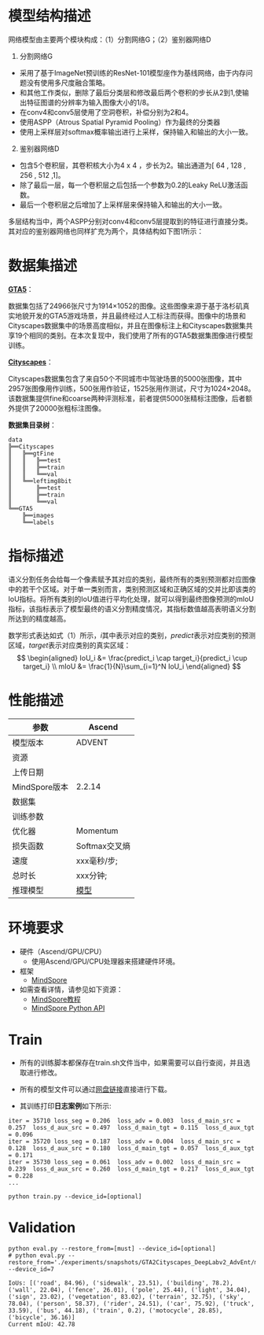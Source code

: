 

# 模型结构描述

网络模型由主要两个模块构成：（1）分割网络G；（2）鉴别器网络D

1. 分割网络G

- 采用了基于ImageNet预训练的ResNet-101模型座作为基线网络，由于内存问题没有使用多尺度融合策略。
- 和其他工作类似，删除了最后分类层和修改最后两个卷积的步长从2到1,使输出特征图谱的分辨率为输入图像大小的1/8。
- 在conv4和conv5层使用了空洞卷积，补偿分别为2和4。
- 使用ASPP（Atrous Spatial Pyramid Pooling）作为最终的分类器
- 使用上采样层对softmax概率输出进行上采样，保持输入和输出的大小一致。

2. 鉴别器网络D

- 包含5个卷积层，其卷积核大小为4 x 4 ，步长为2。输出通道为[ 64 , 128 , 256 , 512 ,1]。
- 除了最后一层，每一个卷积层之后包括一个参数为0.2的Leaky ReLU激活函数。
- 最后一个卷积层之后增加了上采样层来保持输入和输出的大小一致。

多层结构当中，两个ASPP分别对conv4和conv5层提取到的特征进行直接分类。其对应的鉴别器网络也同样扩充为两个，具体结构如下图1所示：


# 数据集描述

**[GTA5](https://download.visinf.tu-darmstadt.de/data/from_games/)**：

数据集包括了24966张尺寸为1914×1052的图像。这些图像来源于基于洛杉矶真实地貌开发的GTA5游戏场景，并且最终经过人工标注而获得。图像中的场景和Cityscapes数据集中的场景高度相似，并且在图像标注上和Cityscapes数据集共享19个相同的类别。在本次复现中，我们使用了所有的GTA5数据集图像进行模型训练。

**[Cityscapes](https://www.cityscapes-dataset.com/)**：

Cityscapes数据集包含了来自50个不同城市中驾驶场景的5000张图像，其中2957张图像用作训练，500张用作验证，1525张用作测试，尺寸为1024×2048。该数据集提供fine和coarse两种评测标准，前者提供5000张精标注图像，后者额外提供了20000张粗标注图像。

**数据集目录树**：

```text
data  
╠══Cityscapes  
║   ╠══gtFine  
║   ║   ╠══test  
║   ║   ╠══train  
║   ║   ╚══val  
║   ╚══leftimg8bit  
║       ╠══test  
║       ╠══train  
║       ╚══val 
╚══GTA5  
    ╠══images  
    ╚══labels  
```

# 指标描述

语义分割任务会给每一个像素赋予其对应的类别，最终所有的类别预测都对应图像中的若干个区域。对于单一类别而言，类别预测区域和正确区域的交并比即该类的IoU指标。将所有类别的IoU值进行平均化处理，就可以得到最终图像预测的mIoU指标，该指标表示了模型最终的语义分割精度情况，其指标数值越高表明语义分割所达到的精度越高。

数学形式表达如式（1）所示，$i$其中表示对应的类别，$predict$表示对应类别的预测区域，$target$表示对应类别的真实区域：
$$
\begin{aligned}
IoU_i &= \frac{predict_i \cap target_i}{predict_i \cup target_i} \\
mIoU &= \frac{1}{N}\sum_{i=1}^N IoU_i
\end{aligned}
$$

# 性能描述

| 参数          | Ascend     | 
|-------------|------------|
| 模型版本        | ADVENT     | 
| 资源          |            | 
| 上传日期        |            |   
| MindSpore版本 | 2.2.14     | 
| 数据集         |            |  
| 训练参数        |            |     
| 优化器         | Momentum   | 
| 损失函数        | Softmax交叉熵 |
| 速度          | xxx毫秒/步;   | 
| 总时长         | xxx分钟;     | 
| 推理模型        | [模型](https://pan.baidu.com/s/1HVdCRZe-TVkAkr60L57jtg?pwd=pjb8)     | 

# 环境要求

- 硬件（Ascend/GPU/CPU）
    - 使用Ascend/GPU/CPU处理器来搭建硬件环境。
- 框架
    - [MindSpore](https://www.mindspore.cn/install/en)
- 如需查看详情，请参见如下资源：
    - [MindSpore教程](https://www.mindspore.cn/tutorials/zh-CN/master/index.html)
    - [MindSpore Python API](https://www.mindspore.cn/docs/api/zh-CN/master/index.html)

# Train

- 所有的训练脚本都保存在train.sh文件当中，如果需要可以自行查阅，并且选取进行修改。

- 所有的模型文件可以通过[网盘链接](https://pan.baidu.com/s/1HVdCRZe-TVkAkr60L57jtg?pwd=pjb8)直接进行下载。

- 其训练打印**日志案例**如下所示:

```
iter = 35710 loss_seg = 0.206  loss_adv = 0.003  loss_d_main_src = 0.257  loss_d_aux_src = 0.497  loss_d_main_tgt = 0.115  loss_d_aux_tgt = 0.096 
iter = 35720 loss_seg = 0.187  loss_adv = 0.004  loss_d_main_src = 0.128  loss_d_aux_src = 0.180  loss_d_main_tgt = 0.057  loss_d_aux_tgt = 0.171 
iter = 35730 loss_seg = 0.061  loss_adv = 0.002  loss_d_main_src = 0.239  loss_d_aux_src = 0.260  loss_d_main_tgt = 0.217  loss_d_aux_tgt = 0.228 
...
```

```shell
python train.py --device_id=[optional]
```


# Validation


```shell
python eval.py --restore_from=[must] --device_id=[optional]
# python eval.py --restore_from='./experiments/snapshots/GTA2Cityscapes_DeepLabv2_AdvEnt/model_best_iou_42.78.ckpt' --device_id=7
```

```text
IoUs: [('road', 84.96), ('sidewalk', 23.51), ('building', 78.2), ('wall', 22.04), ('fence', 26.01), ('pole', 25.44), ('light', 34.04), ('sign', 23.02), ('vegetation', 83.02), ('terrain', 32.75), ('sky', 78.04), ('person', 58.37), ('rider', 24.51), ('car', 75.92), ('truck', 33.59), ('bus', 44.18), ('train', 0.2), ('motocycle', 28.85), ('bicycle', 36.16)]
Current mIoU: 42.78
```



